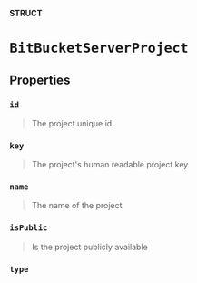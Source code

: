 **STRUCT**

# `BitBucketServerProject`

## Properties
### `id`

> The project unique id

### `key`

> The project's human readable project key

### `name`

> The name of the project

### `isPublic`

> Is the project publicly available

### `type`
